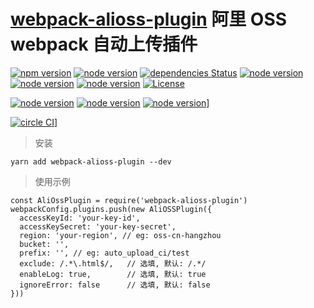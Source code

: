 # [webpack-alioss-plugin](https://github.com/borenXue/webpack-alioss-plugin.git) 阿里 OSS webpack 自动上传插件

[![npm version](https://img.shields.io/npm/v/webpack.svg)](https://npmjs.com/package/webpack-alioss-plugin)
[![node version](https://img.shields.io/node/v/webpack-alioss-plugin.svg)](https://nodejs.org)
[![dependencies Status](https://david-dm.org/borenxue/webpack-alioss-plugin/status.svg)](https://david-dm.org/borenxue/webpack-alioss-plugin)
[![node version](https://img.shields.io/travis/borenXue/webpack-alioss-plugin/master.svg)](https://travis-ci.org/borenXue/webpack-alioss-plugin)
[![node version](https://ci.appveyor.com/api/projects/status/github/borenXue/webpack-alioss-plugin?svg=true&branch=master)](https://ci.appveyor.com/project/borenXue/webpack-alioss-plugin/branch/master)
[![node version](https://img.shields.io/coveralls/borenXue/webpack-alioss-plugin.svg)](https://coveralls.io/r/borenXue/webpack-alioss-plugin)
<a href="https://github.com/borenXue/webpack-alioss-plugin/blob/master/LICENCE"><img src="https://img.shields.io/npm/l/webpack-alioss-plugin.svg" alt="License"></a>

[![node version](https://img.shields.io/travis/borenXue/webpack-alioss-plugin/master.svg)](https://travis-ci.org/borenXue/webpack-alioss-plugin)
[![node version](https://img.shields.io/npm/dm/webpack-alioss-plugin.svg)](ttps://npmjs.com/package/webpack-alioss-plugin)
[![node version](https://badges.gitter.im/borenXue/webpack-alioss-plugin.svg)](https://gitter.im/borenXue/webpack-alioss-plugin)]

<!--circleci-->
[![circle CI](https://circleci.com/gh/borenXue/webpack-alioss-plugin/tree/master.svg?style=svg)](https://circleci.com/gh/borenXue/webpack-alioss-plugin)]

> 安装

```
yarn add webpack-alioss-plugin --dev
```

> 使用示例

```
const AliOssPlugin = require('webpack-alioss-plugin')
webpackConfig.plugins.push(new AliOSSPlugin({
  accessKeyId: 'your-key-id',
  accessKeySecret: 'your-key-secret',
  region: 'your-region', // eg: oss-cn-hangzhou
  bucket: '',
  prefix: '', // eg: auto_upload_ci/test
  exclude: /.*\.html$/,   // 选填, 默认: /.*/
  enableLog: true,        // 选填, 默认: true
  ignoreError: false      // 选填, 默认: false
}))
```
